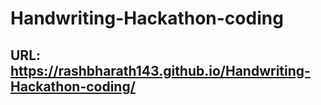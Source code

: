 # Handwriting-Hackathon-coding

## URL: https://rashbharath143.github.io/Handwriting-Hackathon-coding/
